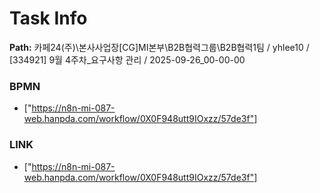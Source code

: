# Task Info

**Path:** 카페24(주)\본사사업장\[CG]MI본부\B2B협력그룹\B2B협력1팀 / yhlee10 / [334921] 9월 4주차_요구사항 관리 / 2025-09-26_00-00-00

### BPMN
- ["https://n8n-mi-087-web.hanpda.com/workflow/0X0F948utt9IOxzz/57de3f"]

### LINK
- ["https://n8n-mi-087-web.hanpda.com/workflow/0X0F948utt9IOxzz/57de3f"]


